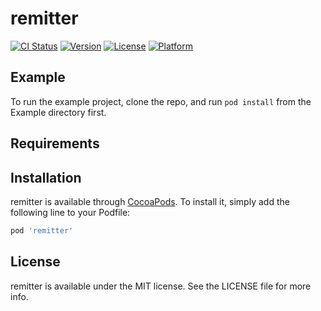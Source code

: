 # remitter

[![CI Status](https://img.shields.io/travis/yasinkbas/remitter.svg?style=flat)](https://travis-ci.org/yasinkbas/remitter)
[![Version](https://img.shields.io/cocoapods/v/remitter.svg?style=flat)](https://cocoapods.org/pods/remitter)
[![License](https://img.shields.io/cocoapods/l/remitter.svg?style=flat)](https://cocoapods.org/pods/remitter)
[![Platform](https://img.shields.io/cocoapods/p/remitter.svg?style=flat)](https://cocoapods.org/pods/remitter)

## Example

To run the example project, clone the repo, and run `pod install` from the Example directory first.

## Requirements

## Installation

remitter is available through [CocoaPods](https://cocoapods.org). To install
it, simply add the following line to your Podfile:

```ruby
pod 'remitter'
```

## License

remitter is available under the MIT license. See the LICENSE file for more info.
